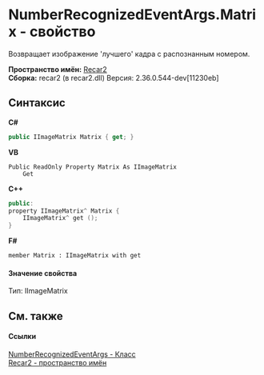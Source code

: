 # NumberRecognizedEventArgs.Matrix - свойство
 

Возвращает изображение 'лучшего' кадра с распознанным номером.

**Пространство имён:**&nbsp;<a href="0dd0c505-07fc-c3e8-128c-d1a0701f2a29">Recar2</a><br />**Сборка:**&nbsp;recar2 (в recar2.dll) Версия: 2.36.0.544-dev[11230eb]

## Синтаксис

**C#**<br />
``` C#
public IImageMatrix Matrix { get; }
```

**VB**<br />
``` VB
Public ReadOnly Property Matrix As IImageMatrix
	Get
```

**C++**<br />
``` C++
public:
property IImageMatrix^ Matrix {
	IImageMatrix^ get ();
}
```

**F#**<br />
``` F#
member Matrix : IImageMatrix with get

```


#### Значение свойства
Тип:&nbsp;IImageMatrix

## См. также


#### Ссылки
<a href="47a62179-bab3-7c15-4618-5e6f873d4023">NumberRecognizedEventArgs - Класс</a><br /><a href="0dd0c505-07fc-c3e8-128c-d1a0701f2a29">Recar2 - пространство имён</a><br />